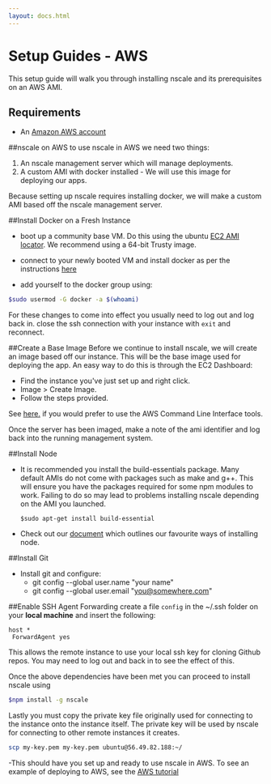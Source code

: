 ```yaml
---
layout: docs.html
---
```


# Setup Guides - AWS

This setup guide will walk you through installing nscale and its prerequisites on an AWS AMI.

## Requirements

* An [Amazon AWS account][AWS-signup]

##nscale on AWS
to use nscale in AWS we need two things:

1. An nscale management server which will manage deployments.
2. A custom AMI with docker installed - We will use this image for deploying our apps.

Because setting up nscale requires installing docker, we will make a custom AMI based off the nscale management server.

##Install Docker on a Fresh Instance
* boot up a community base VM. Do this using the ubuntu [EC2 AMI locator](http://cloud-images.ubuntu.com/locator/ec2/). We recommend using a 64-bit Trusty image.

* connect to your newly booted VM and install docker as per the instructions [here](http://docs.docker.com/installation/ubuntulinux/)

* add yourself to the docker group using:
```bash
$sudo usermod -G docker -a $(whoami)
```
For these changes to come into effect you usually need to log out and log back in.
close the ssh connection with your instance with ```exit``` and reconnect.

##Create a Base Image
Before we continue to install nscale, we will create an image based off our instance. This will be the base image used for deploying the app. An easy way to do this is through the EC2 Dashboard:

* Find the instance you've just set up and right click.
* Image > Create Image.
* Follow the steps provided.

See [here.][aws-cli-reference] if you would prefer to use the AWS Command Line Interface tools.

Once the server has been imaged, make a note of the ami identifier and log back into the running management system.

##Install Node
* It is recommended you install the build-essentials package. Many default AMIs do not come with packages such as make and g++. This will ensure you have the packages required for some npm modules to work. Failing to do so may lead to problems installing nscale depending on the AMI you launched.

  `$sudo apt-get install build-essential`

* Check out our [document](../setup-guides/install-node.md) which outlines our favourite ways of installing node.

##Install Git
* Install git and configure:
    * git config --global user.name "your name"
    * git config --global user.email "you@somewhere.com"

##Enable SSH Agent Forwarding
create a file `config` in the ~/.ssh folder on your __local machine__ and insert the following:
```
host *
 ForwardAgent yes
```
This allows the remote instance to use your local ssh key for cloning Github repos. You may need to log out and back in to see the effect of this.

Once the above dependencies have been met you can proceed to install nscale using
```bash
$npm install -g nscale
```
Lastly you must copy the private key file originally used for connecting to the instance onto the instance itself.
The private key will be used by nscale for connecting to other remote instances it creates.

```bash
scp my-key.pem my-key.pem ubuntu@56.49.82.188:~/
```

-This should have you set up and ready to use nscale in AWS. To see an example of deploying to AWS, see the [AWS tutorial](../tutorials/8-deploy-to-aws.md)

[logo]: ../_imgs/logo.png
[AWS-signup]: https://portal.aws.amazon.com/gp/aws/developer/registration/index.html?nc1=h_ct
[generate-ssh-key]: https://help.github.com/articles/generating-ssh-keys/
[aws-cli-reference]: http://docs.aws.amazon.com/AWSEC2/latest/CommandLineReference/ApiReference-cmd-CreateImage.html
[docker-ubuntu]: http://docs.docker.com/installation/ubuntulinux/
[ami-locator]: http://cloud-images.ubuntu.com/locator/ec2/
